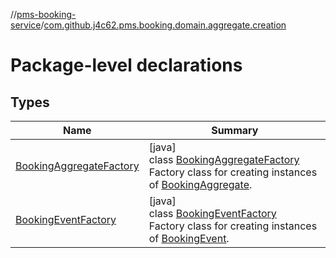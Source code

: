 //[pms-booking-service](../../index.md)/[com.github.j4c62.pms.booking.domain.aggregate.creation](index.md)

# Package-level declarations

## Types

| Name | Summary |
|---|---|
| [BookingAggregateFactory](-booking-aggregate-factory/index.md) | [java]<br>class [BookingAggregateFactory](-booking-aggregate-factory/index.md)<br>Factory class for creating instances of [BookingAggregate](../com.github.j4c62.pms.booking.domain.aggregate/-booking-aggregate/index.md). |
| [BookingEventFactory](-booking-event-factory/index.md) | [java]<br>class [BookingEventFactory](-booking-event-factory/index.md)<br>Factory class for creating instances of [BookingEvent](../com.github.j4c62.pms.booking.domain.aggregate.event/-booking-event/index.md). |